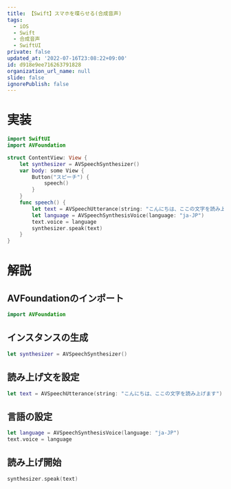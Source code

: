 ```yaml
---
title: 【Swift】スマホを喋らせる(合成音声)
tags:
  - iOS
  - Swift
  - 合成音声
  - SwiftUI
private: false
updated_at: '2022-07-16T23:08:22+09:00'
id: d918e9ee716263791828
organization_url_name: null
slide: false
ignorePublish: false
---
```

# 実装
```swift
import SwiftUI
import AVFoundation

struct ContentView: View {
    let synthesizer = AVSpeechSynthesizer()
    var body: some View {
        Button("スピーチ") {
            speech()
        }
    }
    func speech() {
        let text = AVSpeechUtterance(string: "こんにちは、ここの文字を読み上げます")
        let language = AVSpeechSynthesisVoice(language: "ja-JP")
        text.voice = language
        synthesizer.speak(text)
    }
}
```

# 解説
## AVFoundationのインポート
```swift
import AVFoundation
```

## インスタンスの生成
```swift
let synthesizer = AVSpeechSynthesizer()
```

## 読み上げ文を設定
```swift
let text = AVSpeechUtterance(string: "こんにちは、ここの文字を読み上げます")
```

## 言語の設定
```swift
let language = AVSpeechSynthesisVoice(language: "ja-JP")
text.voice = language
```

## 読み上げ開始
```swift
synthesizer.speak(text)
```
